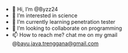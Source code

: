 - 👋 Hi, I’m @Byzz24
- 👀 I’m interested in science
- 🌱 I’m currently learning penetration tester
- 💞️ I’m looking to collaborate on programming
- 📫 How to reach me? chat me on my gmail @bayu.java.trenggana@gmail.com

<!---
Byzz24/Byzz24 is a ✨ special ✨ repository because its `README.md` (this file) appears on your GitHub profile.
You can click the Preview link to take a look at your changes.
--->
